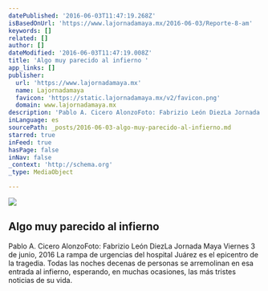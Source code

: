 ```yaml
---
datePublished: '2016-06-03T11:47:19.268Z'
isBasedOnUrl: 'https://www.lajornadamaya.mx/2016-06-03/Reporte-8-am'
keywords: []
related: []
author: []
dateModified: '2016-06-03T11:47:19.008Z'
title: 'Algo muy parecido al infierno '
app_links: []
publisher:
  url: 'https://www.lajornadamaya.mx'
  name: Lajornadamaya
  favicon: 'https://static.lajornadamaya.mx/v2/favicon.png'
  domain: www.lajornadamaya.mx
description: 'Pablo A. Cicero AlonzoFoto: Fabrizio León DiezLa Jornada Maya Viernes 3 de junio, 2016 La rampa de urgencias del hospital Juárez es el epicentro de la tragedia. Todas las noches decenas de personas se arremolinan en esa entrada al infierno, esperando, en muchas ocasiones, las más tristes noticias de su vida.'
inLanguage: es
sourcePath: _posts/2016-06-03-algo-muy-parecido-al-infierno.md
starred: true
inFeed: true
hasPage: false
inNav: false
_context: 'http://schema.org'
_type: MediaObject

---
```

<article style=""><img src="https://img.lajornadamaya.mx/32/ai464q268eiv_640-414-cover" /><h1>Algo muy parecido al infierno </h1><p>Pablo A. Cicero AlonzoFoto: Fabrizio León DiezLa Jornada Maya Viernes 3 de junio, 2016 La rampa de urgencias del hospital Juárez es el epicentro de la tragedia. Todas las noches decenas de personas se arremolinan en esa entrada al infierno, esperando, en muchas ocasiones, las más tristes noticias de su vida.</p></article>